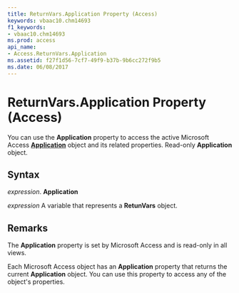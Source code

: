 ```yaml
---
title: ReturnVars.Application Property (Access)
keywords: vbaac10.chm14693
f1_keywords:
- vbaac10.chm14693
ms.prod: access
api_name:
- Access.ReturnVars.Application
ms.assetid: f27f1d56-7cf7-49f9-b37b-9b6cc272f9b5
ms.date: 06/08/2017
---
```



# ReturnVars.Application Property (Access)

You can use the **Application** property to access the active Microsoft Access **[Application](application-object-access.md)** object and its related properties. Read-only **Application** object.


## Syntax

 _expression_. **Application**

 _expression_ A variable that represents a **RetunVars** object.


## Remarks

The **Application** property is set by Microsoft Access and is read-only in all views.

Each Microsoft Access object has an **Application** property that returns the current **Application** object. You can use this property to access any of the object's properties.


